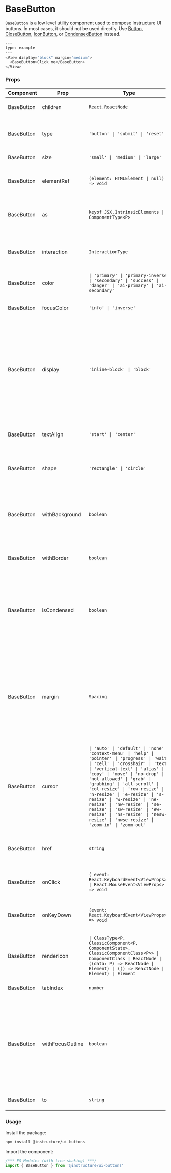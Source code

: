 # BaseButton


`BaseButton` is a low level utility component used to compose Instructure UI buttons. In most cases, it should not be used directly.
Use [Button](Button), [CloseButton](CloseButton), [IconButton](IconButton), or [CondensedButton](CondensedButton) instead.

```js
---
type: example
---
<View display="block" margin="medium">
  <BaseButton>Click me</BaseButton>
</View>
```


### Props

| Component | Prop | Type | Required | Default | Description |
|-----------|------|------|----------|---------|-------------|
| BaseButton | children | `React.ReactNode` | No | - | Specifies the `Button` children. |
| BaseButton | type | `'button' \| 'submit' \| 'reset'` | No | `'button'` | Specifies the type of the `Button`'s underlying html element. |
| BaseButton | size | `'small' \| 'medium' \| 'large'` | No | `'medium'` | The size of the `Button` |
| BaseButton | elementRef | `(element: HTMLElement \| null) => void` | No | - | Provides a reference to the `Button`'s underlying html element. |
| BaseButton | as | `keyof JSX.IntrinsicElements \| ComponentType<P>` | No | `'button'` | The element to render as the component root, `Button` by default. |
| BaseButton | interaction | `InteractionType` | No | `undefined` | Specifies if interaction with the `Button` is enabled, disabled, or readonly. |
| BaseButton | color | `\| 'primary' \| 'primary-inverse' \| 'secondary' \| 'success' \| 'danger' \| 'ai-primary' \| 'ai-secondary'` | No | `'secondary'` | Specifies the color for the `Button`. |
| BaseButton | focusColor | `'info' \| 'inverse'` | No | - | Override the `Button`'s default focus outline color. |
| BaseButton | display | `'inline-block' \| 'block'` | No | `'inline-block'` | The `Button` display property. When set to `inline-block`, the `Button` displays inline with other elements. When set to block, the `Button` expands to fill the width of the container. |
| BaseButton | textAlign | `'start' \| 'center'` | No | `'start'` | Sets the alignment of the `Button` children and/or icon. |
| BaseButton | shape | `'rectangle' \| 'circle'` | No | `'rectangle'` | Specifies if the `Button` shape should be a circle or rectangle. |
| BaseButton | withBackground | `boolean` | No | `true` | Specifies if the `Button` should render with a solid background. When false, the background is transparent. |
| BaseButton | withBorder | `boolean` | No | `true` | Specifies if the `Button` should render with a border. |
| BaseButton | isCondensed | `boolean` | No | `false` | Designates if the `Button` should render without padding. This option should only be set when `withBorder` and `withBackground` are also set to false. |
| BaseButton | margin | `Spacing` | No | `'0'` | Valid values are `0`, `none`, `auto`, `xxx-small`, `xx-small`, `x-small`, `small`, `medium`, `large`, `x-large`, `xx-large`. Apply these values via familiar CSS-like shorthand. For example: `margin="small auto large"`. |
| BaseButton | cursor | `\| 'auto' \| 'default' \| 'none' \| 'context-menu' \| 'help' \| 'pointer' \| 'progress' \| 'wait' \| 'cell' \| 'crosshair' \| 'text' \| 'vertical-text' \| 'alias' \| 'copy' \| 'move' \| 'no-drop' \| 'not-allowed' \| 'grab' \| 'grabbing' \| 'all-scroll' \| 'col-resize' \| 'row-resize' \| 'n-resize' \| 'e-resize' \| 's-resize' \| 'w-resize' \| 'ne-resize' \| 'nw-resize' \| 'se-resize' \| 'sw-resize' \| 'ew-resize' \| 'ns-resize' \| 'nesw-resize' \| 'nwse-resize' \| 'zoom-in' \| 'zoom-out'` | No | `'pointer'` | Specify a mouse cursor to use when hovering over the button. The `pointer` cursor is used by default. |
| BaseButton | href | `string` | No | - | Specifies an href attribute for the `Button`'s underlying html element. |
| BaseButton | onClick | `( event: React.KeyboardEvent<ViewProps> \| React.MouseEvent<ViewProps> ) => void` | No | - | Callback fired when the `Button` is clicked. |
| BaseButton | onKeyDown | `(event: React.KeyboardEvent<ViewProps>) => void` | No | - | Callback fired when the `Button` receives a keydown event. |
| BaseButton | renderIcon | `\| ClassType<P, ClassicComponent<P, ComponentState>, ClassicComponentClass<P>> \| ComponentClass \| ReactNode \| ((data: P) => ReactNode \| Element) \| (() => ReactNode \| Element) \| Element` | No | - | An icon, or function that returns an icon. |
| BaseButton | tabIndex | `number` | No | - | Specifies the tabindex of the `Button`. |
| BaseButton | withFocusOutline | `boolean` | No | - | Manually control if the `Button` should display a focus outline. When left `undefined` (which is the default) the focus outline will display if this component is focusable and receives focus. |
| BaseButton | to | `string` | No | - | Needed for React Router links @private |

### Usage

Install the package:

```shell
npm install @instructure/ui-buttons
```

Import the component:

```javascript
/*** ES Modules (with tree shaking) ***/
import { BaseButton } from '@instructure/ui-buttons'
```

